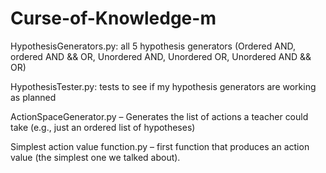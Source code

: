 # Curse-of-Knowledge-m

HypothesisGenerators.py: all 5 hypothesis generators (Ordered AND, ordered AND && OR, Unordered AND, Unordered OR, Unordered AND && OR)

HypothesisTester.py: tests to see if my hypothesis generators are working as planned

ActionSpaceGenerator.py – Generates the list of actions a teacher could take (e.g., just an ordered list of hypotheses)

Simplest action value function.py – first function that produces an action value (the simplest one we talked about). 


